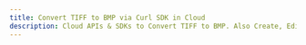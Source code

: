 ---title: Convert TIFF to BMP via Curl SDK in Clouddescription: Cloud APIs & SDKs to Convert TIFF to BMP. Also Create, Edit & Render Microsoft Word & OpenOffice documents in the Cloud.---
